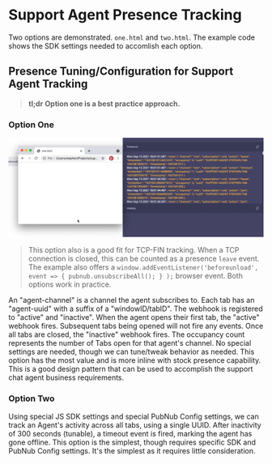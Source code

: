 # Support Agent Presence Tracking

Two options are demonstrated.
`one.html` and `two.html`.
The example code shows the SDK settings needed to accomlish each option.

## Presence Tuning/Configuration for Support Agent Tracking

> **tl;dr**
> **Option one is a best practice approach.**

### Option One

![support agent presence multi tab](media/support-agent-presence-multi-tab.gif)

> This option also is a good fit for TCP-FIN tracking.
> When a TCP connection is closed, this can be counted as a presence `leave` event.
> The example also offers a
> `window.addEventListener('beforeunload', event => { pubnub.unsubscribeAll(); } );`
> browser event.
> Both options work in practice.

An "agent-channel" is a channel the agent subscribes to.
Each tab has an "agent-uuid" with a suffix of a "windowID/tabID".
The webhook is registered to "active" and "inactive".
When the agent opens their first tab, the "active" webhook fires.
Subsequent tabs being opened will not fire any events.
Once all tabs are closed, the "inactive" webhook fires.
The occupancy count represents the number of Tabs open for that agent's channel.
No special settings are needed, though we can tune/tweak behavior as needed.
This option has the most value and is more inline with stock presence capability.
This is a good design pattern that can be used to
accomplish the support chat agent business requirements.

### Option Two

Using special JS SDK settings and special PubNub Config settings,
we can track an Agent's activity across all tabs, using a single UUID.
After inactivity of 300 seconds (tunable),
a timeout event is fired, marking the agent has gone offline.
This option is the simplest,
though requires specific SDK and PubNub Config settings.
It's the simplest as it requires little consideration.

